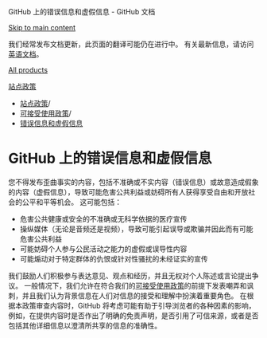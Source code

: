 GitHub 上的错误信息和虚假信息 - GitHub 文档

[Skip to main content](#main-content)

我们经常发布文档更新，此页面的翻译可能仍在进行中。 有关最新信息，请访问[英语文档](/en)。

[All products](/zh)

[站点政策](/zh/site-policy)

* [站点政策](/zh/site-policy)/
* [可接受使用政策](/zh/site-policy/acceptable-use-policies)/
* [错误信息和虚假信息](/zh/site-policy/acceptable-use-policies/github-misinformation-and-disinformation)

GitHub 上的错误信息和虚假信息
==========

您不得发布歪曲事实的内容，包括不准确或不实内容（错误信息）或故意造成假象的内容（虚假信息），导致可能危害公共利益或妨碍所有人获得享受自由和开放社会的公平和平等机会。 这可能包括：

* 危害公共健康或安全的不准确或无科学依据的医疗宣传
* 操纵媒体（无论是音频还是视频），导致可能引起误导或欺骗并因此而有可能危害公共利益
* 可能妨碍个人参与公民活动之能力的虚假或误导性内容
* 可能煽动对于特定群体的仇恨或针对性骚扰的未经证实的宣传

我们鼓励人们积极参与表达意见、观点和经历，并且无权对个人陈述或言论提出争议。 一般情况下，我们允许在符合我们的[可接受使用政策](/zh/github/site-policy/github-acceptable-use-policies)的前提下发表嘲弄和讽刺，并且我们认为背景信息在人们对信息的接受和理解中扮演着重要角色。 在根据本政策审查内容时，GitHub 将考虑可能有助于引导浏览者的各种因素的影响，例如，在提供内容时是否作出了明确的免责声明，是否引用了可信来源，或者是否包括其他详细信息以澄清所共享的信息的准确性。
